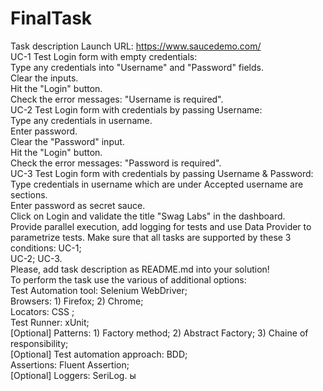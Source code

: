 # FinalTask

Task description
Launch URL: https://www.saucedemo.com/  
UC-1 Test Login form with empty credentials:  
Type any credentials into "Username" and "Password" fields.  
Clear the inputs.  
Hit the "Login" button.  
Check the error messages: "Username is required".  
UC-2 Test Login form with credentials by passing Username:  
Type any credentials in username.  
Enter password.  
Clear the "Password" input.  
Hit the "Login" button.  
Check the error messages: "Password is required".  
UC-3 Test Login form with credentials by passing Username & Password:  
Type credentials in username which are under Accepted username are sections.  
Enter password as secret sauce.  
Click on Login and validate the title "Swag Labs" in the dashboard.  
Provide parallel execution, add logging for tests and use Data Provider to  
parametrize tests. Make sure that all tasks are supported by these 3 conditions: UC-1;  
UC-2; UC-3.  
Please, add task description as README.md into your solution!  
To perform the task use the various of additional options:  
Test Automation tool: Selenium WebDriver;  
Browsers: 1) Firefox; 2) Chrome;  
Locators: CSS ;  
Test Runner: xUnit;  
[Optional] Patterns: 1) Factory method; 2) Abstract Factory; 3) Chaine of responsibility;  
[Optional] Test automation approach: BDD;  
Assertions: Fluent Assertion;  
[Optional] Loggers: SeriLog.  ы